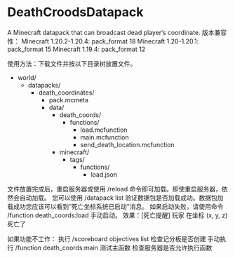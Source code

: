 # DeathCroodsDatapack
A Minecraft datapack that can broadcast dead player‘s coordinate.
版本兼容性：
Minecraft 1.20.2-1.20.4: pack_format 18
Minecraft 1.20-1.20.1: pack_format 15
Minecraft 1.19.4: pack_format 12

使用方法：下载文件并按以下目录树放置文件。
+ world/
  + datapacks/
    + death_coordinates/
      + pack.mcmeta
      + data/
        + death_coords/
          + functions/
            + load.mcfunction
            + main.mcfunction
            + send_death_location.mcfunction
        + minecraft/
          + tags/
            + functions/
              + load.json

文件放置完成后，重启服务器或使用 /reload 命令即可加载。即使重启服务器，依然会自动加载。
您可以使用 /datapack list 验证数据包是否加载成功。数据包加载成功您应该可以看到“死亡坐标系统已启动"消息。
如果启动失败，请使用命令 /function death_coords:load 手动启动。
效果：[死亡提醒] 玩家 在坐标 (x, y, z) 死亡了

如果功能不工作：
执行 /scoreboard objectives list 检查记分板是否创建
手动执行 /function death_coords:main 测试主函数
检查服务器是否允许执行函数
